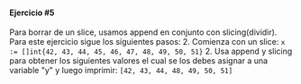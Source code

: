 #### Ejercicio #5

Para borrar de un slice, usamos append en conjunto con slicing(dividir). Para este ejercicio sigue los siguientes pasos:
2. Comienza con un slice:
    ```
    x := []int{42, 43, 44, 45, 46, 47, 48, 49, 50, 51}
    ```
2. Usa append y slicing para obtener los siguientes valores el cual se los debes asignar a una variable "y" y luego imprimir:
    ```
    [42, 43, 44, 48, 49, 50, 51]
    ```
